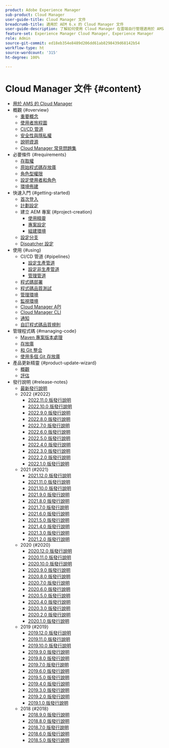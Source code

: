 ```yaml
---
product: Adobe Experience Manager
sub-product: Cloud Manager
user-guide-title: Cloud Manager 文件
breadcrumb-title: 適用於 AEM 6.x 的 Cloud Manager 文件
user-guide-description: 了解如何使用 Cloud Manager 在雲端自行管理適用於 AMS 的 Adobe Experience Manager。
feature-set: Experience Manager Cloud Manager, Experience Manager
role: Admin
source-git-commit: ed18eb354e8489d206dd61ab8298439d68142b54
workflow-type: ht
source-wordcount: '315'
ht-degree: 100%

---
```



# Cloud Manager 文件 {#content}

+ [用於 AMS 的 Cloud Manager](introduction.md)
+ 概觀 {#overview}
   + [重要概念](overview/key-concepts.md)
   + [使用者旅程圖](overview/user-journey.md)
   + [CI/CD 管道](overview/ci-cd-pipelines.md)
   + [安全性與隱私權](overview/security-and-privacy.md)
   + [說明資源](overview/help-resources.md)
   + [Cloud Manager 常見問題集](overview/faqs.md)
+ 必要條件 {#requirements}
   + [存取權](requirements/access-rights.md)
   + [原始程式碼存放庫](requirements/source-code-repository.md)
   + [角色型權限](requirements/role-based-permissions.md)
   + [設定使用者和角色](requirements/users-and-roles.md)
   + [環境佈建](requirements/environment-provisioning.md)
+ 快速入門 {#getting-started}
   + [首次登入](getting-started/first-time-login.md)
   + [計劃設定](getting-started/program-setup.md)
   + 建立 AEM 專案 {#project-creation}
      + [使用精靈](getting-started/using-the-wizard.md)
      + [專案設定](getting-started/project-setup.md)
      + [組建環境](getting-started/build-environment.md)
   + [設定分支](getting-started/configuring-branches.md)
   + [Dispatcher 設定](getting-started/dispatcher-configurations.md)
+ 使用 {#using}
   + CI/CD 管道 {#pipelines}
      + [設定生產管道](using/production-pipelines.md)
      + [設定非生產管道](using/non-production-pipelines.md)
      + [管理管道 ](using/managing-pipelines.md)
   + [程式碼部署](using/code-deployment.md)
   + [程式碼品質測試](using/code-quality-testing.md)
   + [管理環境](using/managing-environments.md)
   + [監視環境](using/monitoring-environments.md)
   + [Cloud Manager API](https://developer.adobe.com/experience-cloud/cloud-manager/reference/api/)
   + [Cloud Manager CLI](https://github.com/adobe/aio-cli-plugin-cloudmanager/blob/main/README.md)
   + [通知](using/notifications.md)
   + [自訂程式碼品質規則](using/custom-code-quality-rules.md)
+ 管理程式碼 {#managing-code}
   + [Maven 專案版本處理](managing-code/maven-project-version.md)
   + [存放庫](managing-code/repositories.md)
   + [和 Git 整合](managing-code/git-integration.md)
   + [使用多個 Git 存放庫](managing-code/multiple-git-repos.md)
+ 產品更新精靈 {#product-update-wizard}
   + [概觀](product-update-wizard/overview.md)
   + [評估](product-update-wizard/evaluation.md)
+ 發行說明 {#release-notes}
   + [最新發行說明](release-notes/current.md)
   + 2022 {#2022}
      + [2022.11.0 版發行說明](release-notes/2022/2022-11-0.md)
      + [2022.10.0 版發行說明](release-notes/2022/2022-10-0.md)
      + [2022.9.0 版發行說明](release-notes/2022/2022-9-0.md)
      + [2022.8.0 版發行說明](release-notes/2022/2022-8-0.md)
      + [2022.7.0 版發行說明](release-notes/2022/2022-7-0.md)
      + [2022.6.0 版發行說明](release-notes/2022/2022-6-0.md)
      + [2022.5.0 版發行說明](release-notes/2022/2022-5-0.md)
      + [2022.4.0 版發行說明](release-notes/2022/2022-4-0.md)
      + [2022.3.0 版發行說明](release-notes/2022/2022-3-0.md)
      + [2022.2.0 版發行說明](release-notes/2022/2022-2-0.md)
      + [2022.1.0 版發行說明](release-notes/2022/2022-1-0.md)
   + 2021 {#2021}
      + [2021.12.0 版發行說明](release-notes/2021/2021-12-0.md)
      + [2021.11.0 版發行說明](release-notes/2021/2021-11-0.md)
      + [2021.10.0 版發行說明](release-notes/2021/2021-10-0.md)
      + [2021.9.0 版發行說明](release-notes/2021/2021-9-0.md)
      + [2021.8.0 版發行說明](release-notes/2021/2021-8-0.md)
      + [2021.7.0 版發行說明](release-notes/2021/2021-7-0.md)
      + [2021.6.0 版發行說明](release-notes/2021/2021-6-0.md)
      + [2021.5.0 版發行說明](release-notes/2021/2021-5-0.md)
      + [2021.4.0 版發行說明](release-notes/2021/2021-4-0.md)
      + [2021.3.0 版發行說明](release-notes/2021/2021-3-0.md)
      + [2021.2.0 版發行說明](release-notes/2021/2021-2-0.md)
   + 2020 {#2020}
      + [2020.12.0 版發行說明](release-notes/2020/2020-12-0.md)
      + [2020.11.0 版發行說明](release-notes/2020/2020-11-0.md)
      + [2020.10.0 版發行說明](release-notes/2020/2020-10-0.md)
      + [2020.9.0 版發行說明](release-notes/2020/2020-9-0.md)
      + [2020.8.0 版發行說明](release-notes/2020/2020-8-0.md)
      + [2020.7.0 版發行說明](release-notes/2020/2020-7-0.md)
      + [2020.6.0 版發行說明](release-notes/2020/2020-6-0.md)
      + [2020.5.0 版發行說明](release-notes/2020/2020-5-0.md)
      + [2020.4.0 版發行說明](release-notes/2020/2020-4-0.md)
      + [2020.3.0 版發行說明](release-notes/2020/2020-3-0.md)
      + [2020.2.0 版發行說明](release-notes/2020/2020-2-0.md)
      + [2020.1.0 版發行說明](release-notes/2020/2020-1-0.md)
   + 2019 {#2019}
      + [2019.12.0 版發行說明](release-notes/2019/2019-12-0.md)
      + [2019.11.0 版發行說明](release-notes/2019/2019-11-0.md)
      + [2019.10.0 版發行說明](release-notes/2019/2019-10-0.md)
      + [2019.9.0 版發行說明](release-notes/2019/2019-9-0.md)
      + [2019.8.0 版發行說明](release-notes/2019/2019-8-0.md)
      + [2019.7.0 版發行說明](release-notes/2019/2019-7-0.md)
      + [2019.6.0 版發行說明](release-notes/2019/2019-6-0.md)
      + [2019.5.0 版發行說明](release-notes/2019/2019-5-0.md)
      + [2019.4.0 版發行說明](release-notes/2019/2019-4-0.md)
      + [2019.3.0 版發行說明](release-notes/2019/2019-3-0.md)
      + [2019.2.0 版發行說明](release-notes/2019/2019-2-0.md)
      + [2019.1.0 版發行說明](release-notes/2019/2019-1-0.md)
   + 2018 {#2018}
      + [2018.9.0 版發行說明](release-notes/2018/2018-9-0.md)
      + [2018.8.0 版發行說明](release-notes/2018/2018-8-0.md)
      + [2018.7.0 版發行說明](release-notes/2018/2018-7-0.md)
      + [2018.6.0 版發行說明](release-notes/2018/2018-6-0.md)
      + [2018.5.0 版發行說明](release-notes/2018/2018-5-0.md)
